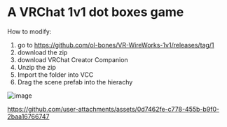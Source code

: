 # A VRChat 1v1 dot boxes game

How to modify:
1. go to https://github.com/ol-bones/VR-WireWorks-1v1/releases/tag/1
2. download the zip
3. download VRChat Creator Companion
4. Unzip the zip
5. Import the folder into VCC
6. Drag the scene prefab into the hierachy
   

![image](https://github.com/user-attachments/assets/5d8a5c98-8980-4189-9a4e-f31f4a6ebecd)


https://github.com/user-attachments/assets/0d7462fe-c778-455b-b9f0-2baa16766747

